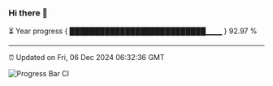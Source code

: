 ### Hi there 👋

⏳ Year progress { ███████████████████████████▁▁▁ } 92.97 %

---

⏰ Updated on Fri, 06 Dec 2024 06:32:36 GMT

![Progress Bar CI](https://github.com/ZhaoGui/ZhaoGui/workflows/Progress%20Bar%20CI/badge.svg)

